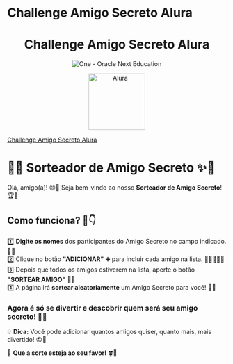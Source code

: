 # Challenge Amigo Secreto Alura
<h1 align="center"> Challenge Amigo Secreto Alura </h1>
<p align="center">
  <img src="https://cdn2.gnarususercontent.com.br/1/1221562/b6256fa6-5fde-4cdd-a4a3-d33ebc90bb6c.png" alt="One - Oracle Next Education">
</p>
<p align="center">
  <img src="https://www.alura.com.br/assets/img/alura-share.1636535197.png" 
    alt="Alura" width="130">
</p>


[Challenge Amigo Secreto Alura](https://challenge-amigo-secreto-alura-rho.vercel.app)


# 🎁✨ Sorteador de Amigo Secreto ✨🎁  

Olá, amigo(a)! 😊💖 Seja bem-vindo ao nosso **Sorteador de Amigo Secreto**! 🏆🎉  

## Como funciona? 🤔👇  
1️⃣ **Digite os nomes** dos participantes do Amigo Secreto no campo indicado. 📝💌  
2️⃣ Clique no botão **"ADICIONAR"** ➕ para incluir cada amigo na lista. 🧑‍🤝‍🧑👫👭  
3️⃣ Depois que todos os amigos estiverem na lista, aperte o botão **"SORTEAR AMIGO"** 🎲🎯  
4️⃣ A página irá **sortear aleatoriamente** um Amigo Secreto para você! 🎊🎁  

### Agora é só se divertir e descobrir quem será seu amigo secreto! 🤭🎀  

💡 **Dica:** Você pode adicionar quantos amigos quiser, quanto mais, mais divertido! 😍💞  

🔮 **Que a sorte esteja ao seu favor!** 🍀💫  
